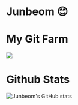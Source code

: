 # Junbeom 😊

# My Git Farm
<a href="https://github.com/devxb/gitanimals">
  <img src="https://render.gitanimals.org/farms/{Sneezzzzzze}"/>
</a>

# Github Stats
![Junbeom's GitHub stats](https://github-readme-stats.vercel.app/api?username=Sneezzzzzze&show_icons=true&theme=transparent)
